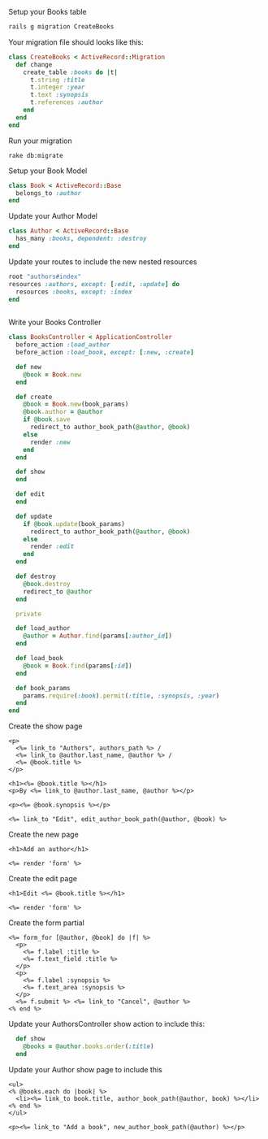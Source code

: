 Setup your Books table
```bash
rails g migration CreateBooks
```

Your migration file should looks like this:
```ruby
class CreateBooks < ActiveRecord::Migration
  def change
    create_table :books do |t|
      t.string :title
      t.integer :year
      t.text :synopsis
      t.references :author
    end
  end
end
```

Run your migration
```
rake db:migrate
```

Setup your Book Model
```ruby
class Book < ActiveRecord::Base
  belongs_to :author
end
```

Update your Author Model
```ruby
class Author < ActiveRecord::Base
  has_many :books, dependent: :destroy
end
```

Update your routes to include the new nested resources
```ruby
root "authors#index"
resources :authors, except: [:edit, :update] do
  resources :books, except: :index
end
  
```

Write your Books Controller
```ruby
class BooksController < ApplicationController
  before_action :load_author
  before_action :load_book, except: [:new, :create]

  def new
    @book = Book.new
  end

  def create
    @book = Book.new(book_params)
    @book.author = @author
    if @book.save
      redirect_to author_book_path(@author, @book)
    else
      render :new
    end
  end

  def show
  end

  def edit
  end

  def update
    if @book.update(book_params)
      redirect_to author_book_path(@author, @book)
    else
      render :edit
    end
  end

  def destroy
    @book.destroy
    redirect_to @author
  end

  private

  def load_author
    @author = Author.find(params[:author_id])
  end

  def load_book
    @book = Book.find(params[:id])
  end

  def book_params
    params.require(:book).permit(:title, :synopsis, :year)
  end
end
```

Create the show page
```erb
<p>
  <%= link_to "Authors", authors_path %> / 
  <%= link_to @author.last_name, @author %> / 
  <%= @book.title %>
</p>

<h1><%= @book.title %></h1>
<p>By <%= link_to @author.last_name, @author %></p>

<p><%= @book.synopsis %></p>

<%= link_to "Edit", edit_author_book_path(@author, @book) %>
```

Create the new page
```erb
<h1>Add an author</h1>

<%= render 'form' %>
```

Create the edit page
```erb
<h1>Edit <%= @book.title %></h1>

<%= render 'form' %>
```

Create the form partial
```erb
<%= form_for [@author, @book] do |f| %>
  <p>
    <%= f.label :title %>
    <%= f.text_field :title %>
  </p>
  <p>
    <%= f.label :synopsis %>
    <%= f.text_area :synopsis %>
  </p>
  <%= f.submit %> <%= link_to "Cancel", @author %>
<% end %>
```

Update your AuthorsController show action to include this:
```ruby
  def show
    @books = @author.books.order(:title)
  end
```

Update your Author show page to include this
```erb
<ul>
<% @books.each do |book| %>
  <li><%= link_to book.title, author_book_path(@author, book) %></li>
<% end %>
</ul>

<p><%= link_to "Add a book", new_author_book_path(@author) %></p>
```
